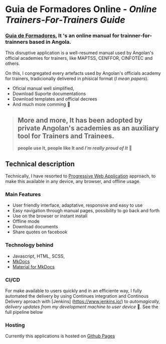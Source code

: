 # Guia de Formadores Online - _Online Trainers-For-Trainers Guide_

### [Guia de Formadores](https://guiadeformares.ao), It 's an online manual for trainner-for-trainners based in Angola. 
This disruptive application is a well-resumed manual used by Angolan's official academies for trainers, like MAPTSS, CENFFOR, CINFOTEC and others.

On this, I congregated every artefacts used by Angolan's officials academy for trainers, tradicionally delivered in phisical format (_I mean papers_).

- Oficial manual well simplified,
- Download Suporte documentations
- Download templates and official decrees
- And much more comming :muscle:

> ## More and more, It has been adopted by private Angolan's academies as an auxiliary tool for Trainers and Trainees.
  > **people use It, people like It and _I'm really proud of It_** :heartbeat:

## Technical description
Technically, I have resorted to [Progressive Web Application](https://web.dev/progressive-web-apps/) approach, to make this available in any device, any browser, and offline usage.


### Main Features
- User friendly interface, adaptative, responsive and easy to use
- Easy navigation through manual pages, possibility to go back and forth
- Use on the browser or instant install
- Offline mode
- Download documents
- Share quotes on facebook

### Technology behind
- Javascript, HTML, SCSS,
- [MkDocs](https://www.mkdocs.org/)
- [Material for MkDocs](https://squidfunk.github.io/mkdocs-material/getting-started/)

### CI/CD
 For make available to users quickly and in an efficiente way, I fully automated the delivery by using Continues integration and Continous Delivery aproach with [Jenkins]  (https://www.jenkins.io/) to _automagically, delivery updates from my development machine to user device_ :robot:.  See the full pipeline below

### Hosting
Currently this applications is hosted on [Github Pages](https://pages.github.com/)
